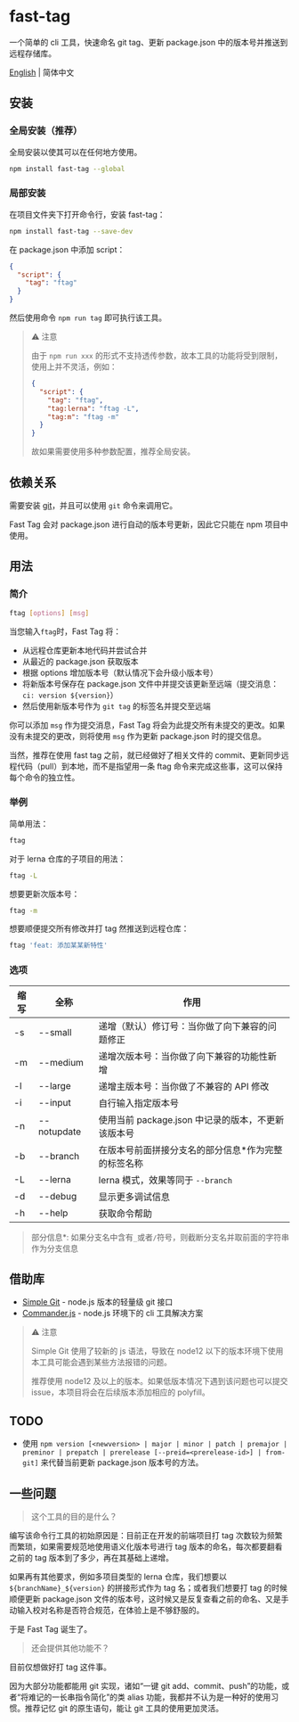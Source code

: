 # fast-tag

一个简单的 cli 工具，快速命名 git tag、更新 package.json 中的版本号并推送到远程存储库。

[English](./README.md) | 简体中文

## 安装

### 全局安装（推荐）

全局安装以使其可以在任何地方使用。

```bash
npm install fast-tag --global
```

### 局部安装

在项目文件夹下打开命令行，安装 fast-tag：

```bash
npm install fast-tag --save-dev
```

在 package.json 中添加 script：

```json
{
  "script": {
    "tag": "ftag"
  }
}
```

然后使用命令 `npm run tag` 即可执行该工具。

> ⚠ 注意
>
> 由于 `npm run xxx` 的形式不支持透传参数，故本工具的功能将受到限制，使用上并不灵活，例如：
>
> ```json
> {
>   "script": {
>     "tag": "ftag",
>     "tag:lerna": "ftag -L",
>     "tag:m": "ftag -m"
>   }
> }
> ```
>
> 故如果需要使用多种参数配置，推荐全局安装。

## 依赖关系

需要安装 [git](https://git-scm.com/downloads)，并且可以使用 `git` 命令来调用它。

Fast Tag 会对 package.json 进行自动的版本号更新，因此它只能在 npm 项目中使用。

## 用法

### 简介

```bash
ftag [options] [msg]
```

当您输入`ftag`时，Fast Tag 将：

- 从远程仓库更新本地代码并尝试合并
- 从最近的 package.json 获取版本
- 根据 options 增加版本号（默认情况下会升级小版本号）
- 将新版本号保存在 package.json 文件中并提交该更新至远端（提交消息：`ci: version ${version}`）
- 然后使用新版本号作为 `git tag` 的标签名并提交至远端

你可以添加 `msg` 作为提交消息，Fast Tag 将会为此提交所有未提交的更改。如果没有未提交的更改，则将使用 `msg` 作为更新 package.json 时的提交信息。

当然，推荐在使用 fast tag 之前，就已经做好了相关文件的 commit、更新同步远程代码（pull）到本地，而不是指望用一条 ftag 命令来完成这些事，这可以保持每个命令的独立性。

### 举例

简单用法：

```bash
ftag
```

对于 lerna 仓库的子项目的用法：

```bash
ftag -L
```

想要更新次版本号：

```bash
ftag -m
```

想要顺便提交所有修改并打 tag 然推送到远程仓库：

```bash
ftag 'feat: 添加某某新特性'
```

### 选项

| 缩写 | 全称        | 作用                                                 |
| ---- | ----------- | ---------------------------------------------------- |
| -s   | --small     | 递增（默认）修订号：当你做了向下兼容的问题修正       |
| -m   | --medium    | 递增次版本号：当你做了向下兼容的功能性新增           |
| -l   | --large     | 递增主版本号：当你做了不兼容的 API 修改              |
| -i   | --input     | 自行输入指定版本号                                   |
| -n   | --notupdate | 使用当前 package.json 中记录的版本，不更新该版本号   |
| -b   | --branch    | 在版本号前面拼接分支名的部分信息\*作为完整的标签名称 |
| -L   | --lerna     | lerna 模式，效果等同于 `--branch`                    |
| -d   | --debug     | 显示更多调试信息                                     |
| -h   | --help      | 获取命令帮助                                         |

> 部分信息\*: 如果分支名中含有`_`或者`/`符号，则截断分支名并取前面的字符串作为分支信息

## 借助库

- [Simple Git](https://github.com/steveukx/git-js) - node.js 版本的轻量级 git 接口
- [Commander.js](https://github.com/tj/commander.js) - node.js 环境下的 cli 工具解决方案

> ⚠ 注意
>
> Simple Git 使用了较新的 js 语法，导致在 node12 以下的版本环境下使用本工具可能会遇到某些方法报错的问题。
>
> 推荐使用 node12 及以上的版本。如果低版本情况下遇到该问题也可以提交 issue，本项目将会在后续版本添加相应的 polyfill。

## TODO

- 使用 `npm version [<newversion> | major | minor | patch | premajor | preminor | prepatch | prerelease [--preid=<prerelease-id>] | from-git]` 来代替当前更新 package.json 版本号的方法。

## 一些问题

> 这个工具的目的是什么？

编写该命令行工具的初始原因是：目前正在开发的前端项目打 tag 次数较为频繁而繁琐，如果需要规范地使用语义化版本号进行 tag 版本的命名，每次都要翻看之前的 tag 版本到了多少，再在其基础上递增。

如果再有其他要求，例如多项目类型的 lerna 仓库，我们想要以 `${branchName}_${version}` 的拼接形式作为 tag 名；或者我们想要打 tag 的时候顺便更新 package.json 文件的版本号，这时候又是反复查看之前的命名、又是手动输入校对名称是否符合规范，在体验上是不够舒服的。

于是 Fast Tag 诞生了。

> 还会提供其他功能不？

目前仅想做好打 tag 这件事。

因为大部分功能都能用 git 实现，诸如“一键 git add、commit、push”的功能，或者“将难记的一长串指令简化”的类 alias 功能，我都并不认为是一种好的使用习惯。推荐记忆 git 的原生语句，能让 git 工具的使用更加灵活。

<br>

